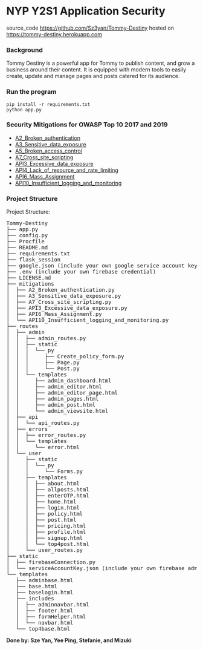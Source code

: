 # NYP Y2S1 Application Security

source_code https://github.com/Sz3yan/Tommy-Destiny
hosted on https://tommy-destiny.herokuapp.com

### Background
Tommy Destiny is a powerful app for Tommy to publish content, and grow a business around their content. It is equipped with modern tools to easily create, update and manage pages and posts catered for its audience.  

### Run the program
    pip install -r requirements.txt
    python app.py

### Security Mitigations for OWASP Top 10 2017 and 2019
- [A2_Broken_authentication](https://owasp.org/www-project-top-ten/2017/A2_2017-Broken_Authentication)
- [A3_Sensitive_data_exposure](https://owasp.org/www-project-top-ten/2017/A3_2017-Sensitive_Data_Exposure)
- [A5_Broken_access_control](https://owasp.org/www-project-top-ten/2017/A5_2017-Broken_Access_Control)
- [A7_Cross_site_scripting](https://owasp.org/www-project-top-ten/2017/A7_2017-Cross-Site_Scripting_(XSS))
- [API3_Excessive_data_exposure](https://github.com/OWASP/API-Security/blob/master/2019/en/src/0xa3-excessive-data-exposure.md)
- [API4_Lack_of_resource_and_rate_limiting](https://github.com/OWASP/API-Security/blob/master/2019/en/src/0xa4-lack-of-resources-and-rate-limiting.md)
- [API6_Mass_Assignment](https://github.com/OWASP/API-Security/blob/master/2019/en/src/0xa6-mass-assignment.md)
- [API10_Insufficient_logging_and_monitoring](https://github.com/OWASP/API-Security/blob/master/2019/en/src/0xaa-insufficient-logging-monitoring.md)

### Project Structure
Project Structure:
<pre>
Tommy-Destiny
├── app.py
├── config.py
├── Procfile
├── README.md
├── requirements.txt
├── flask_session
├── google.json (include your own google service account key)
├── .env (include your own firebase credential)
├── LICENSE.md
├── mitigations
│  ├── A2_Broken_authentication.py
│  ├── A3_Sensitive_data_exposure.py
│  ├── A7_Cross_site_scripting.py
│  ├── API3_Excessive_data_exposure.py
│  ├── API6_Mass_Assignment.py
│  └── API10_Insufficient_logging_and_monitoring.py
├── routes
│  ├── admin
│  │  ├── admin_routes.py
│  │  ├── static
│  │  │  └── py
│  │  │     ├── Create_policy_form.py
│  │  │     ├── Page.py
│  │  │     └── Post.py
│  │  └── templates
│  │     ├── admin_dashboard.html
│  │     ├── admin_editor.html
│  │     ├── admin_editor_page.html
│  │     ├── admin_pages.html
│  │     ├── admin_post.html
│  │     └── admin_viewsite.html
│  ├── api
│  │  └── api_routes.py
│  ├── errors
│  │  ├── error_routes.py
│  │  └── templates
│  │     └── error.html
│  └── user
│     ├── static
│     │  └── py
│     │     └── Forms.py
│     ├── templates
│     │  ├── about.html
│     │  ├── allposts.html
│     │  ├── enterOTP.html
│     │  ├── home.html
│     │  ├── login.html
│     │  ├── policy.html
│     │  ├── post.html
│     │  ├── pricing.html
│     │  ├── profile.html
│     │  ├── signup.html
│     │  └── top4post.html
│     └── user_routes.py
├── static
│  ├── firebaseConnection.py
│  └── serviceAccountKey.json (include your own firebase adminsdk account key)
└── templates
   ├── adminbase.html
   ├── base.html
   ├── baselogin.html
   ├── includes
   │  ├── adminnavbar.html
   │  ├── footer.html
   │  ├── formHelper.html
   │  └── navbar.html
   └── top4base.html
</pre>

**Done by: Sze Yan, Yee Ping, Stefanie, and Mizuki**
